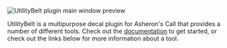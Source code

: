![UtilityBelt plugin main window preview](/screenshots/mainwindow.png)

UtilityBelt is a multipurpose decal plugin for Asheron's Call that provides a number of different tools.  Check out the [documentation](/docs/overview/) to get started, or check out the links below for more information about a tool.
